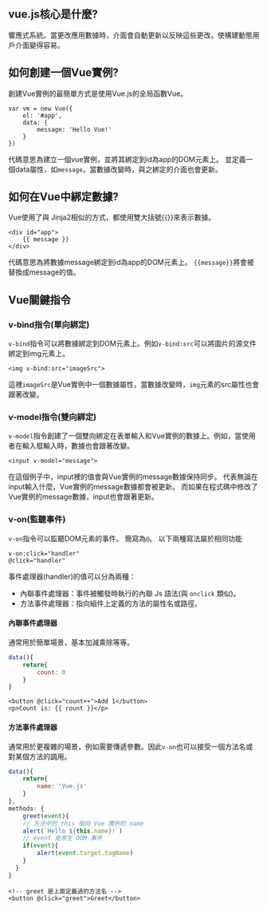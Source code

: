 ## vue.js核心是什麼?
響應式系統。當更改應用數據時，介面會自動更新以反映這些更改。使構建動態用戶介面變得容易。

## 如何創建一個Vue實例?
創建Vue實例的最簡單方式是使用Vue.js的全局函數Vue。
```
var vm = new Vue({
    el: '#app',
    data: {
        message: 'Hello Vue!'
    }
})
```
代碼意思為建立一個vue實例，並將其綁定到id為app的DOM元素上。
並定義一個data屬性，如`message`，當數據改變時，與之綁定的介面也會更新。

## 如何在Vue中綁定數據?
Vue使用了與 Jinja2相似的方式，都使用雙大括號{{}}來表示數據。
```
<div id="app">
    {{ message }}
</div>
```
代碼意思為將數據message綁定到id為app的DOM元素上。
`{{message}}`將會被替換成message的值。

## Vue關鍵指令
### v-bind指令(單向綁定)
`v-bind`指令可以將數據綁定到DOM元素上。例如`v-bind:src`可以將圖片的源文件綁定到img元素上。
```
<img v-bind:src="imageSrc">
```
這裡`imageSrc`是Vue實例中一個數據屬性，當數據改變時，`img`元素的src屬性也會跟著改變。

### v-model指令(雙向綁定)
`v-model`指令創建了一個雙向綁定在表單輸入和Vue實例的數據上。例如，當使用者在輸入框輸入時，數據也會跟著改變。
```
<input v-model="message">
```
在這個例子中，input裡的值會與Vue實例的message數據保持同步。
代表無論在input輸入什麼，Vue實例的message數據都會被更新。
而如果在程式碼中修改了Vue實例的message數據，input也會跟著更新。

### v-on(監聽事件)
`v-on`指令可以監聽DOM元素的事件。
簡寫為`@`。
以下兩種寫法屬於相同功能
```
v-on:click="handler"
@click="handler"
```
事件處理器(handler)的值可以分為兩種：
- 內聯事件處理器：事件被觸發時執行的內聯 Js 語法(與 `onclick` 類似)。
- 方法事件處理器：指向組件上定義的方法的屬性名或路徑。

#### 內聯事件處理器
通常用於簡單場景，基本加減乘除等等。
```js
data(){
    return{
        count: 0
    }    
}
```

```template
<button @click="count++">Add 1</button>
<p>Count is: {{ count }}</p>
```

#### 方法事件處理器
通常用於更複雜的場景，例如需要傳遞參數。因此`v-on`也可以接受一個方法名或對某個方法的調用。
```js
data(){
    return{
        name: 'Vue.js'
    }
},
methods: {
    greet(event){
    // 方法中的 this 指向 Vue 實例的 name
    alert(`Hello ${this.name}!`)
    // event 是原生 DOM 事件
    if(event){
        alert(event.target.tagName)
    }
  }
}
```

```template
<!-- greet 是上面定義過的方法名 -->
<button @click="greet">Greet</button>
```
